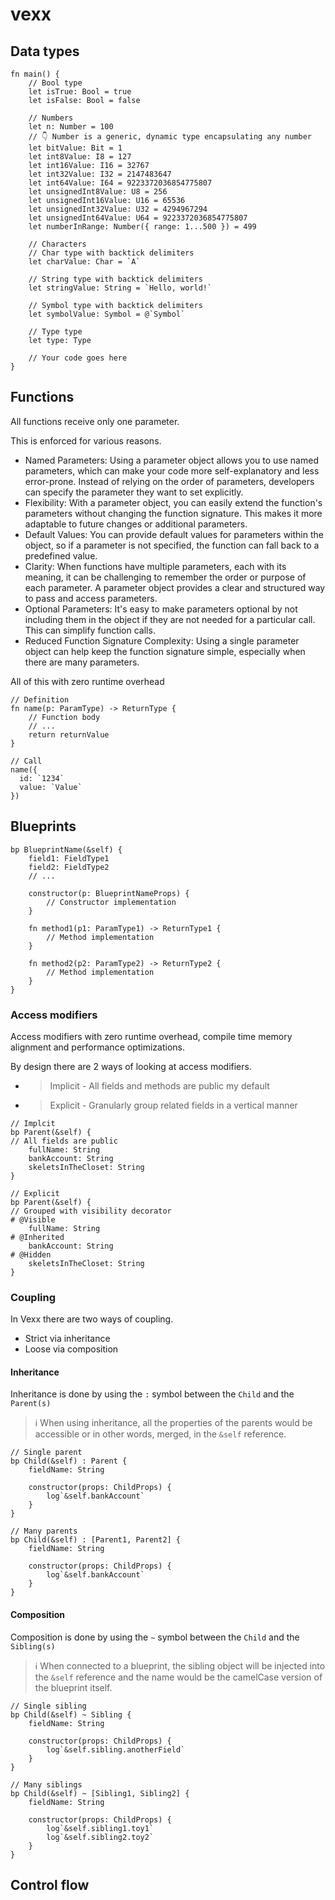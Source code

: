 # vexx

## Data types

```
fn main() {
    // Bool type
    let isTrue: Bool = true
    let isFalse: Bool = false

    // Numbers
    let n: Number = 100
    // 👇 Number is a generic, dynamic type encapsulating any number
    let bitValue: Bit = 1
    let int8Value: I8 = 127
    let int16Value: I16 = 32767
    let int32Value: I32 = 2147483647
    let int64Value: I64 = 9223372036854775807
    let unsignedInt8Value: U8 = 256
    let unsignedInt16Value: U16 = 65536
    let unsignedInt32Value: U32 = 4294967294
    let unsignedInt64Value: U64 = 9223372036854775807
    let numberInRange: Number({ range: 1...500 }) = 499

    // Characters
    // Char type with backtick delimiters
    let charValue: Char = `A`

    // String type with backtick delimiters
    let stringValue: String = `Hello, world!`

    // Symbol type with backtick delimiters
    let symbolValue: Symbol = @`Symbol`

    // Type type
    let type: Type

    // Your code goes here
}
```

## Functions

All functions receive only one parameter. 

This is enforced for various reasons.

- Named Parameters: Using a parameter object allows you to use named parameters, which can make your code more self-explanatory and less error-prone. Instead of relying on the order of parameters, developers can specify the parameter they want to set explicitly.
- Flexibility: With a parameter object, you can easily extend the function's parameters without changing the function signature. This makes it more adaptable to future changes or additional parameters.
- Default Values: You can provide default values for parameters within the object, so if a parameter is not specified, the function can fall back to a predefined value.
- Clarity: When functions have multiple parameters, each with its meaning, it can be challenging to remember the order or purpose of each parameter. A parameter object provides a clear and structured way to pass and access parameters.
- Optional Parameters: It's easy to make parameters optional by not including them in the object if they are not needed for a particular call. This can simplify function calls.
- Reduced Function Signature Complexity: Using a single parameter object can help keep the function signature simple, especially when there are many parameters.

All of this with zero runtime overhead

```
// Definition
fn name(p: ParamType) -> ReturnType {
    // Function body
    // ...
    return returnValue
}

// Call
name({
  id: `1234`
  value: `Value`
})
```

## Blueprints

```
bp BlueprintName(&self) {
    field1: FieldType1
    field2: FieldType2
    // ...

    constructor(p: BlueprintNameProps) {
        // Constructor implementation
    }

    fn method1(p1: ParamType1) -> ReturnType1 {
        // Method implementation
    }

    fn method2(p2: ParamType2) -> ReturnType2 {
        // Method implementation
    }
}
```

### Access modifiers

Access modifiers with zero runtime overhead, compile time memory alignment and performance optimizations.

By design there are 2 ways of looking at access modifiers.

- > Implicit - All fields and methods are public my default
- > Explicit - Granularly group related fields in a vertical manner

```
// Implcit
bp Parent(&self) {
// All fields are public
    fullName: String
    bankAccount: String
    skeletsInTheCloset: String
}

// Explicit
bp Parent(&self) {
// Grouped with visibility decorator
# @Visible
    fullName: String
# @Inherited
    bankAccount: String
# @Hidden
    skeletsInTheCloset: String
}
```

### Coupling

In Vexx there are two ways of coupling.

- Strict via inheritance
- Loose via composition

#### Inheritance

Inheritance is done by using the `:` symbol between the `Child` and the `Parent(s)`

> ℹ️ When using inheritance, all the properties of the parents would be accessible or in other words, merged, in the `&self` reference.

```
// Single parent
bp Child(&self) : Parent {
    fieldName: String

    constructor(props: ChildProps) {
        log`&self.bankAccount`
    }
}

// Many parents
bp Child(&self) : [Parent1, Parent2] {
    fieldName: String

    constructor(props: ChildProps) {
        log`&self.bankAccount`
    }
}
```

#### Composition

Composition is done by using the `~` symbol between the `Child` and the `Sibling(s)`

> ℹ️ When connected to a blueprint, the sibling object will be injected into the `&self` reference and the name would be the camelCase version of the blueprint itself.

```
// Single sibling
bp Child(&self) ~ Sibling {
    fieldName: String

    constructor(props: ChildProps) {
        log`&self.sibling.anotherField`
    }
}

// Many siblings
bp Child(&self) ~ [Sibling1, Sibling2] {
    fieldName: String

    constructor(props: ChildProps) {
        log`&self.sibling1.toy1`
        log`&self.sibling2.toy2`
    }
}

```


## Control flow
